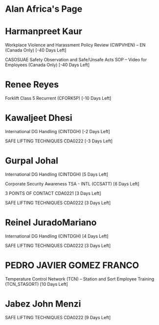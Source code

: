 # Alan Africa's Page




# Harmanpreet Kaur


Workplace Violence and Harassment Policy Review (CWPVHEN) – EN (Canada Only) [-40 Days Left]

CASOSUAE Safety Observation and Safe/Unsafe Acts SOP – Video for Employees (Canada Only) [-40 Days Left]



# Renee Reyes


Forklift Class 5 Recurrent (CFORK5P) [-10 Days Left]



# Kawaljeet Dhesi


International DG Handling (CINTDGH) [-2 Days Left]

SAFE LIFTING TECHNIQUES CDA0222 [-3 Days Left]



# Gurpal Johal


International DG Handling (CINTDGH) [5 Days Left]

Corporate Security Awareness TSA - INTL (CCSATT) [6 Days Left]

3 POINTS OF CONTACT CDA0221 [3 Days Left]

SAFE LIFTING TECHNIQUES CDA0222 [3 Days Left]



# Reinel JuradoMariano


International DG Handling (CINTDGH) [4 Days Left]

SAFE LIFTING TECHNIQUES CDA0222 [3 Days Left]



# PEDRO JAVIER GOMEZ FRANCO


Temperature Control Network (TCN) – Station and Sort Employee Training (TCN_STASORT) [10 Days Left]



# Jabez John Menzi


SAFE LIFTING TECHNIQUES CDA0222 [9 Days Left]



